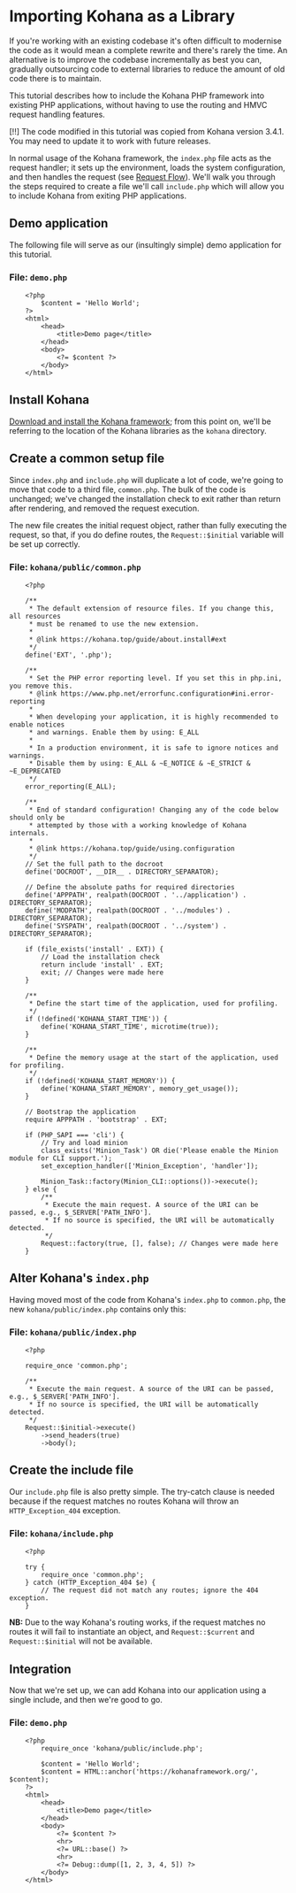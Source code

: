 # Importing Kohana as a Library

If you're working with an existing codebase it's often difficult to modernise the code as it would mean a complete rewrite and there's rarely the time. An alternative is to improve the codebase incrementally as best you can, gradually outsourcing code to external libraries to reduce the amount of old code there is to maintain.

This tutorial describes how to include the Kohana PHP framework into existing PHP applications, without having to use the routing and HMVC request handling features.

[!!] The code modified in this tutorial was copied from Kohana version 3.4.1. You may need to update it to work with future releases.

In normal usage of the Kohana framework, the `index.php` file acts as the request handler; it sets up the environment, loads the system configuration, and then handles the request (see [Request Flow](flow)).
We'll walk you through the steps required to create a file we'll call `include.php` which will allow you to include Kohana from exiting PHP applications.

## Demo application

The following file will serve as our (insultingly simple) demo application for this tutorial.

### File: `demo.php`

~~~
    <?php
        $content = 'Hello World';
    ?>
    <html>
        <head>
            <title>Demo page</title>
        </head>
        <body>
            <?= $content ?>
        </body>
    </html>
~~~

## Install Kohana

[Download and install the Kohana framework](install); from this point on, we'll be referring to the location of the Kohana libraries as the `kohana` directory.

## Create a common setup file

Since `index.php` and `include.php` will duplicate a lot of code, we're going to move that code to a third file, `common.php`. The bulk of the code is unchanged; we've changed the installation check to exit rather than return after rendering, and removed the request execution.

The new file creates the initial request object, rather than fully executing the request, so that, if you do define routes, the `Request::$initial` variable will be set up correctly.

### File: `kohana/public/common.php`

~~~
    <?php

    /**
     * The default extension of resource files. If you change this, all resources
     * must be renamed to use the new extension.
     *
     * @link https://kohana.top/guide/about.install#ext
     */
    define('EXT', '.php');

    /**
     * Set the PHP error reporting level. If you set this in php.ini, you remove this.
     * @link https://www.php.net/errorfunc.configuration#ini.error-reporting
     *
     * When developing your application, it is highly recommended to enable notices
     * and warnings. Enable them by using: E_ALL
     *
     * In a production environment, it is safe to ignore notices and warnings.
     * Disable them by using: E_ALL & ~E_NOTICE & ~E_STRICT & ~E_DEPRECATED
     */
    error_reporting(E_ALL);

    /**
     * End of standard configuration! Changing any of the code below should only be
     * attempted by those with a working knowledge of Kohana internals.
     *
     * @link https://kohana.top/guide/using.configuration
     */
    // Set the full path to the docroot
    define('DOCROOT', __DIR__ . DIRECTORY_SEPARATOR);

    // Define the absolute paths for required directories
    define('APPPATH', realpath(DOCROOT . '../application') . DIRECTORY_SEPARATOR);
    define('MODPATH', realpath(DOCROOT . '../modules') . DIRECTORY_SEPARATOR);
    define('SYSPATH', realpath(DOCROOT . '../system') . DIRECTORY_SEPARATOR);

    if (file_exists('install' . EXT)) {
        // Load the installation check
        return include 'install' . EXT;
        exit; // Changes were made here
    }

    /**
     * Define the start time of the application, used for profiling.
     */
    if (!defined('KOHANA_START_TIME')) {
        define('KOHANA_START_TIME', microtime(true));
    }

    /**
     * Define the memory usage at the start of the application, used for profiling.
     */
    if (!defined('KOHANA_START_MEMORY')) {
        define('KOHANA_START_MEMORY', memory_get_usage());
    }

    // Bootstrap the application
    require APPPATH . 'bootstrap' . EXT;

    if (PHP_SAPI === 'cli') {
        // Try and load minion
        class_exists('Minion_Task') OR die('Please enable the Minion module for CLI support.');
        set_exception_handler(['Minion_Exception', 'handler']);

        Minion_Task::factory(Minion_CLI::options())->execute();
    } else {
        /**
         * Execute the main request. A source of the URI can be passed, e.g., $_SERVER['PATH_INFO'].
         * If no source is specified, the URI will be automatically detected.
         */
        Request::factory(true, [], false); // Changes were made here
    }
~~~

## Alter Kohana's `index.php`

Having moved most of the code from Kohana's `index.php` to `common.php`, the new `kohana/public/index.php` contains only this:

### File: `kohana/public/index.php`

~~~
    <?php

    require_once 'common.php';

    /**
     * Execute the main request. A source of the URI can be passed, e.g., $_SERVER['PATH_INFO'].
     * If no source is specified, the URI will be automatically detected.
     */
    Request::$initial->execute()
        ->send_headers(true)
        ->body();
~~~

## Create the include file

Our `include.php` file is also pretty simple. The try-catch clause is needed because if the request matches no routes Kohana will throw an `HTTP_Exception_404` exception.

### File: `kohana/include.php`

~~~
    <?php

    try {
        require_once 'common.php';
    } catch (HTTP_Exception_404 $e) {
        // The request did not match any routes; ignore the 404 exception.
    }
~~~

**NB:** Due to the way Kohana's routing  works, if the request matches no routes it will fail to instantiate an object, and `Request::$current` and `Request::$initial` will not be available.

## Integration

Now that we're set up, we can add Kohana into our application using a single include, and then we're good to go.

### File: `demo.php`

~~~
    <?php
        require_once 'kohana/public/include.php';

        $content = 'Hello World';
        $content = HTML::anchor('https://kohanaframework.org/', $content);
    ?>
    <html>
        <head>
            <title>Demo page</title>
        </head>
        <body>
            <?= $content ?>
            <hr>
            <?= URL::base() ?>
            <hr>
            <?= Debug::dump([1, 2, 3, 4, 5]) ?>
        </body>
    </html>
~~~